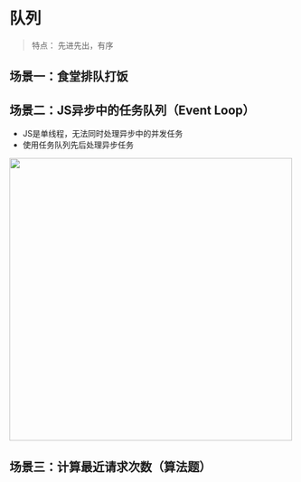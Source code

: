 # 队列

> 特点： 先进先出，有序

## 场景一：食堂排队打饭


## 场景二：JS异步中的任务队列（Event Loop）

- JS是单线程，无法同时处理异步中的并发任务
- 使用任务队列先后处理异步任务

<!-- ![eventloop](https://cdn.jsdelivr.net/gh/mipaifu328/image@master/study/eventloop.jpeg) -->

<img src="https://cdn.jsdelivr.net/gh/mipaifu328/image@master/study/eventloop.jpeg" width="500" />

## 场景三：计算最近请求次数（算法题）
